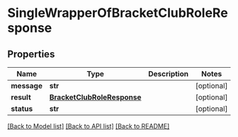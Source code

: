 # SingleWrapperOfBracketClubRoleResponse

## Properties
Name | Type | Description | Notes
------------ | ------------- | ------------- | -------------
**message** | **str** |  | [optional] 
**result** | [**BracketClubRoleResponse**](BracketClubRoleResponse.md) |  | [optional] 
**status** | **str** |  | [optional] 

[[Back to Model list]](../README.md#documentation-for-models) [[Back to API list]](../README.md#documentation-for-api-endpoints) [[Back to README]](../README.md)


